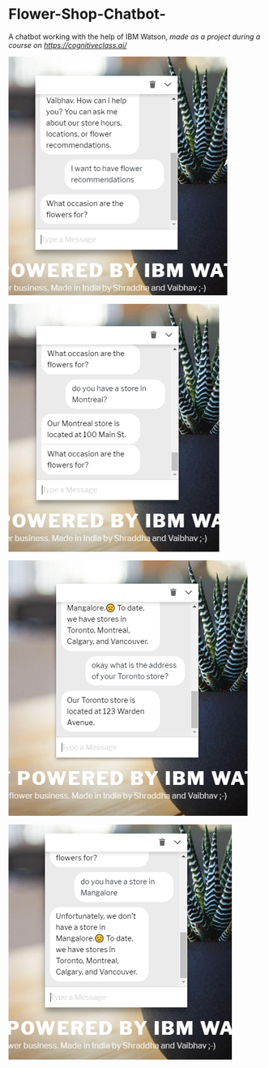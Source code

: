 # Flower-Shop-Chatbot-
A chatbot working with the help of IBM Watson, *made as a project during a course on https://cognitiveclass.ai/*


![](Capture.PNG)


![](Capture3.PNG)



![](Cap23.PNG)


![](Cap2.PNG)
